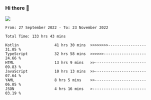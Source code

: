 ### Hi there 👋

<!--<a href="https://github.com/search?o=desc&q=author%3Abushiyi&s=committer-date&type=Commits">-->
<!--    <img align="center" height = "178" src="https://github-readme-stats.vercel.app/api?username=bushiyi&count_private=true&show_icons=true&theme=noctis_minimus&hide=contribs&include_all_commits=true" />-->
<!--</a>-->
<!--<a href="https://github.com/bushiyi?tab=repositories">-->
<!--    <img align="center" height = "178" src="https://github-readme-stats.vercel.app/api/top-langs/?username=bushiyi&count_private=true&theme=noctis_minimus" />-->
<!--</a>-->
 
<!-- [![Ashutosh's github activity graph](https://activity-graph.herokuapp.com/graph?username=bushiyi&theme=react&bg_color=1B2932&point=698B69&line=698B69)](https://github.com/ashutosh00710/github-readme-activity-graph)
 -->


![](https://raw.githubusercontent.com/bushiyi/bushiyi/master/assets/github-contribution-grid-snake.svg)

<!--START_SECTION:waka-->

```text
From: 27 September 2022 - To: 23 November 2022

Total Time: 133 hrs 43 mins

Kotlin                41 hrs 30 mins  >>>>>>>>-----------------   31.05 %
TypeScript            32 hrs 58 mins  >>>>>>-------------------   24.66 %
HTML                  13 hrs 9 mins   >>-----------------------   09.83 %
JavaScript            10 hrs 13 mins  >>-----------------------   07.64 %
YAML                  8 hrs 5 mins    >>-----------------------   06.05 %
JSON                  4 hrs 16 mins   >------------------------   03.19 %
```

<!--END_SECTION:waka-->

